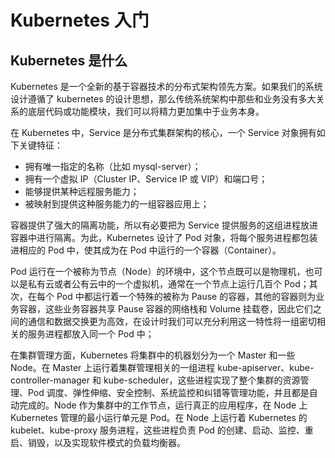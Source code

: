 # Kubernetes 入门

## Kubernetes 是什么

Kubernetes 是一个全新的基于容器技术的分布式架构领先方案。如果我们的系统设计遵循了 kubernetes 的设计思想，那么传统系统架构中那些和业务没有多大关系的底层代码或功能模块，我们可以将精力更加集中于业务本身。

在 Kubernetes 中，Service 是分布式集群架构的核心，一个 Service 对象拥有如下关键特征：
- 拥有唯一指定的名称（比如 mysql-server）；
- 拥有一个虚拟 IP（Cluster IP、Service IP 或 VIP）和端口号；
- 能够提供某种远程服务能力；
- 被映射到提供这种服务能力的一组容器应用上；

容器提供了强大的隔离功能，所以有必要把为 Service 提供服务的这组进程放进容器中进行隔离。为此，Kubernetes 设计了 Pod 对象，将每个服务进程都包装进相应的 Pod 中，使其成为在 Pod 中运行的一个容器（Container）。

Pod 运行在一个被称为节点（Node）的环境中，这个节点既可以是物理机，也可以是私有云或者公有云中的一个虚拟机，通常在一个节点上运行几百个 Pod；其次，在每个 Pod 中都运行着一个特殊的被称为 Pause 的容器，其他的容器则为业务容器，这些业务容器共享 Pause 容器的网络栈和 Volume 挂载卷，因此它们之间的通信和数据交换更为高效，在设计时我们可以充分利用这一特性将一组密切相关的服务进程都放入同一个 Pod 中；

在集群管理方面，Kubernetes 将集群中的机器划分为一个 Master 和一些 Node。在 Master 上运行着集群管理相关的一组进程 kube-apiserver、kube-controller-manager 和 kube-scheduler，这些进程实现了整个集群的资源管理、Pod 调度、弹性伸缩、安全控制、系统监控和纠错等管理功能，并且都是自动完成的。Node 作为集群中的工作节点，运行真正的应用程序，在 Node 上 Kubernetes 管理的最小运行单元是 Pod。在 Node 上运行着 Kubernetes 的 kubelet、kube-proxy 服务进程，这些进程负责 Pod 的创建、启动、监控、重启、销毁，以及实现软件模式的负载均衡器。